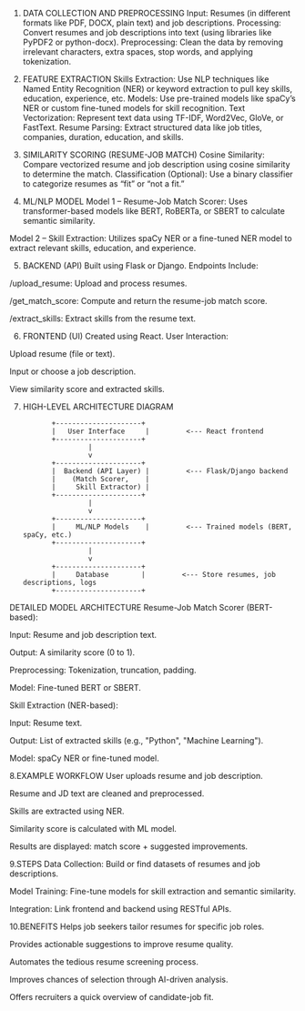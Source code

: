 1. DATA COLLECTION AND PREPROCESSING
Input: Resumes (in different formats like PDF, DOCX, plain text) and job descriptions.
Processing: Convert resumes and job descriptions into text (using libraries like PyPDF2 or python-docx).
Preprocessing: Clean the data by removing irrelevant characters, extra spaces, stop words, and applying tokenization.

2. FEATURE EXTRACTION
Skills Extraction: Use NLP techniques like Named Entity Recognition (NER) or keyword extraction to pull key skills, education, experience, etc.
Models: Use pre-trained models like spaCy’s NER or custom fine-tuned models for skill recognition.
Text Vectorization: Represent text data using TF-IDF, Word2Vec, GloVe, or FastText.
Resume Parsing: Extract structured data like job titles, companies, duration, education, and skills.

3. SIMILARITY SCORING (RESUME-JOB MATCH)
Cosine Similarity: Compare vectorized resume and job description using cosine similarity to determine the match.
Classification (Optional): Use a binary classifier to categorize resumes as “fit” or “not a fit.”

4. ML/NLP MODEL
Model 1 – Resume-Job Match Scorer:
Uses transformer-based models like BERT, RoBERTa, or SBERT to calculate semantic similarity.

Model 2 – Skill Extraction:
Utilizes spaCy NER or a fine-tuned NER model to extract relevant skills, education, and experience.

5. BACKEND (API)
Built using Flask or Django.
Endpoints Include:

/upload_resume: Upload and process resumes.

/get_match_score: Compute and return the resume-job match score.

/extract_skills: Extract skills from the resume text.

6. FRONTEND (UI)
Created using React.
User Interaction:

Upload resume (file or text).

Input or choose a job description.

View similarity score and extracted skills.

7. HIGH-LEVEL ARCHITECTURE DIAGRAM


              +---------------------+                     
              |   User Interface     |         <--- React frontend
              +---------------------+                     
                       |                       
                       v
              +---------------------+                    
              |  Backend (API Layer) |         <--- Flask/Django backend
              |    (Match Scorer,    |
              |     Skill Extractor) |
              +---------------------+
                       |                       
                       v
              +---------------------+                     
              |     ML/NLP Models    |         <--- Trained models (BERT, spaCy, etc.)
              +---------------------+        
                       |
                       v
              +---------------------+
              |     Database        |         <--- Store resumes, job descriptions, logs
              +---------------------+

   
DETAILED MODEL ARCHITECTURE
Resume-Job Match Scorer (BERT-based):

Input: Resume and job description text.

Output: A similarity score (0 to 1).

Preprocessing: Tokenization, truncation, padding.

Model: Fine-tuned BERT or SBERT.

Skill Extraction (NER-based):

Input: Resume text.

Output: List of extracted skills (e.g., "Python", "Machine Learning").

Model: spaCy NER or fine-tuned model.

8.EXAMPLE WORKFLOW
User uploads resume and job description.

Resume and JD text are cleaned and preprocessed.

Skills are extracted using NER.

Similarity score is calculated with ML model.

Results are displayed: match score + suggested improvements.

9.STEPS
Data Collection: Build or find datasets of resumes and job descriptions.

Model Training: Fine-tune models for skill extraction and semantic similarity.

Integration: Link frontend and backend using RESTful APIs.

10.BENEFITS
Helps job seekers tailor resumes for specific job roles.

Provides actionable suggestions to improve resume quality.

Automates the tedious resume screening process.

Improves chances of selection through AI-driven analysis.

Offers recruiters a quick overview of candidate-job fit.



